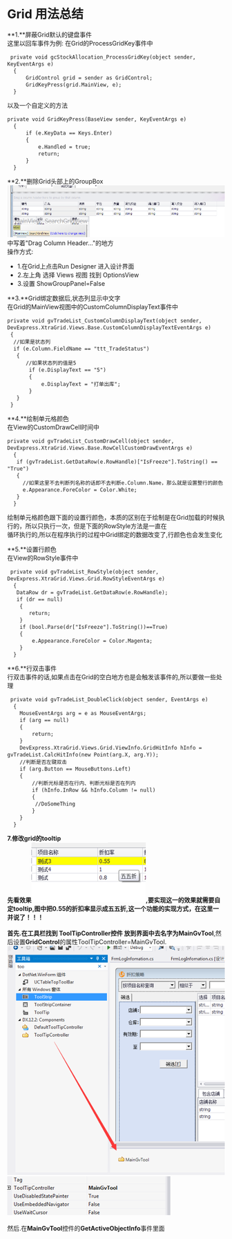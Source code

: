 ﻿# Grid 用法总结

**1.**屏蔽Grid默认的键盘事件<br />
这里以回车事件为例:
在Grid的ProcessGridKey事件中
```
 private void gcStockAllocation_ProcessGridKey(object sender, KeyEventArgs e)
  {
      GridControl grid = sender as GridControl;
      GridKeyPress(grid.MainView, e);
  }
```
以及一个自定义的方法
```
private void GridKeyPress(BaseView sender, KeyEventArgs e)
  {
      if (e.KeyData == Keys.Enter)
      {
          e.Handled = true;
          return;
      }
  }
```

**2.**删除Grid头部上的GroupBox![](./img/1.png)中写着"Drag Column Header..."的地方<br />
操作方式:<br />
* 1.在Grid上点击Run Designer 进入设计界面
* 2.左上角 选择 Views 视图 找到 OptionsView
* 3.设置 ShowGroupPanel=False<br />


**3.**Grid绑定数据后,状态列显示中文字<br />
在Grid的MainView视图中的CustomColumnDisplayText事件中<br />
```
private void gvTradeList_CustomColumnDisplayText(object sender, DevExpress.XtraGrid.Views.Base.CustomColumnDisplayTextEventArgs e)
 {
  //如果是状态列
  if (e.Column.FieldName == "ttt_TradeStatus")
   {
      //如果状态列的值是5
       if (e.DisplayText == "5")
       {
           e.DisplayText = "打单出库";
       }
   }
 }
```


**4.**绘制单元格颜色<br />
在View的CustomDrawCell时间中<br />
```
private void gvTradeList_CustomDrawCell(object sender, DevExpress.XtraGrid.Views.Base.RowCellCustomDrawEventArgs e)
  {
   if (gvTradeList.GetDataRow(e.RowHandle)["IsFreeze"].ToString() == "True")
   {
     //如果这里不去判断列名称的话即不去判断e.Column.Name，那么就是设置整行的颜色
     e.Appearance.ForeColor = Color.White;
   }
  }
```

绘制单元格颜色跟下面的设置行颜色，本质的区别在于绘制是在Grid加载的时候执行的，所以只执行一次，但是下面的RowStyle方法是一直在<br />
循环执行的,所以在程序执行的过程中Grid绑定的数据改变了,行颜色也会发生变化

**5.**设置行颜色<br />
在View的RowStyle事件中<br />
```
 private void gvTradeList_RowStyle(object sender, DevExpress.XtraGrid.Views.Grid.RowStyleEventArgs e)
  {
   DataRow dr = gvTradeList.GetDataRow(e.RowHandle);
   if (dr == null)
    {
       return;
    }
    if (bool.Parse(dr["IsFreeze"].ToString())==True)
    {
        e.Appearance.ForeColor = Color.Magenta;
    }
  }
```

**6.**行双击事件<br />
行双击事件的话,如果点击在Grid的空白地方也是会触发该事件的,所以要做一些处理
```
 private void gvTradeList_DoubleClick(object sender, EventArgs e)
  {
    MouseEventArgs arg = e as MouseEventArgs;
    if (arg == null)
    {
        return;
    }
    DevExpress.XtraGrid.Views.Grid.ViewInfo.GridHitInfo hInfo = gvTradeList.CalcHitInfo(new Point(arg.X, arg.Y));
    //判断是否左键双击
    if (arg.Button == MouseButtons.Left)
    {
        //判断光标是否在行内、判断光标是否在列内
        if (hInfo.InRow && hInfo.Column != null)
        {
         //DoSomeThing
        }
    }
  }
```

**7.**修改grid的tooltip<br />
先看效果![](./img/4.png),要实现这一的效果就需要自定tooltip,图中把0.55的折扣率显示成五五折,这一个功能的实现方式，在这里一并说了！！！<br /><br/>
首先.在工具栏找到 **ToolTipController**控件 放到界面中去名字为**MainGvTool**,然后设置**GridControl**的属性ToolTipController=MainGvTool.
![](./img/3.png)![](./img/5.png)<br /><br />
然后.在**MainGvTool**控件的**GetActiveObjectInfo**事件里面

```

```
